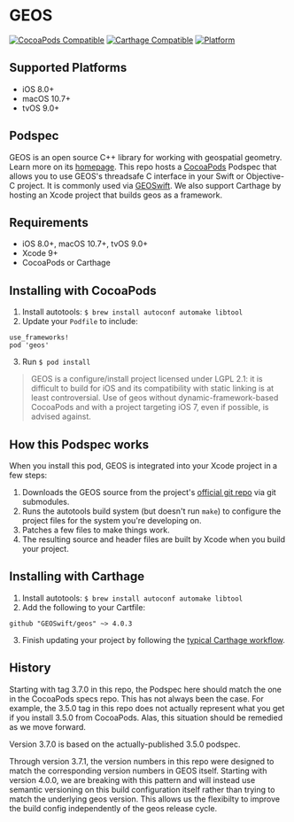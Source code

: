 # GEOS

[![CocoaPods Compatible](https://img.shields.io/cocoapods/v/geos.svg)](https://img.shields.io/cocoapods/v/geos.svg)
[![Carthage Compatible](https://img.shields.io/badge/Carthage-compatible-4BC51D.svg?style=flat)](https://github.com/Carthage/Carthage)
[![Platform](https://img.shields.io/cocoapods/p/geos.svg?style=flat)](https://github.com/GEOSwift/geos)

## Supported Platforms

- iOS 8.0+
- macOS 10.7+
- tvOS 9.0+

## Podspec

GEOS is an open source C++ library for working with geospatial geometry. Learn more on its
[homepage](http://trac.osgeo.org/geos). This repo hosts a [CocoaPods](https://cocoapods.org/)
Podspec that allows you to use GEOS's threadsafe C interface in your Swift or Objective-C project.
It is commonly used via [GEOSwift](https://github.com/GEOSwift/GEOSwift). We also support
Carthage by hosting an Xcode project that builds geos as a framework.

## Requirements

* iOS 8.0+, macOS 10.7+, tvOS 9.0+
* Xcode 9+
* CocoaPods or Carthage

## Installing with CocoaPods

1. Install autotools: `$ brew install autoconf automake libtool`
2. Update your `Podfile` to include:

```
use_frameworks!
pod 'geos'
```

3. Run `$ pod install`

> GEOS is a configure/install project licensed under LGPL 2.1: it is difficult to build for iOS and
its compatibility with static linking is at least controversial. Use of geos without
dynamic-framework-based CocoaPods and with a project targeting iOS 7, even if possible, is advised
against.

## How this Podspec works

When you install this pod, GEOS is integrated into your Xcode project in a few steps:

1. Downloads the GEOS source from the project's [official git
repo](https://git.osgeo.org/gitea/geos/geos) via git submodules.
2. Runs the autotools build system (but doesn't run `make`) to configure the project files for the
system you're developing on.
3. Patches a few files to make things work.
4. The resulting source and header files are built by Xcode when you build your project.

## Installing with Carthage

1. Install autotools: `$ brew install autoconf automake libtool`
2. Add the following to your Cartfile:

```
github "GEOSwift/geos" ~> 4.0.3
```

3. Finish updating your project by following the [typical Carthage
workflow](https://github.com/Carthage/Carthage#quick-start).

## History

Starting with tag 3.7.0 in this repo, the Podspec here should match the one in the CocoaPods specs
repo. This has not always been the case. For example, the 3.5.0 tag in this repo does not actually
represent what you get if you install 3.5.0 from CocoaPods. Alas, this situation should be remedied
as we move forward.

Version 3.7.0 is based on the actually-published 3.5.0 podspec.

Through version 3.7.1, the version numbers in this repo were designed to match the corresponding
version numbers in GEOS itself. Starting with version 4.0.0, we are breaking with this pattern
and will instead use semantic versioning on this build configuration itself rather than trying to
match the underlying geos version. This allows us the flexibilty to improve the build config
independently of the geos release cycle.
